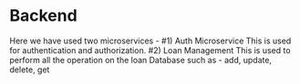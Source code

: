 # Backend 
Here we have used two microservices -
#1) Auth Microservice
      This is used for authentication and authorization. 
#2) Loan Management
      This is used to perform all the operation on the loan Database such as - add, update, delete, get
